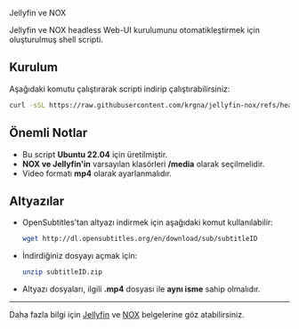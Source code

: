  Jellyfin ve NOX

Jellyfin ve NOX headless Web-UI kurulumunu otomatikleştirmek için oluşturulmuş shell scripti.

## Kurulum
Aşağıdaki komutu çalıştırarak scripti indirip çalıştırabilirsiniz:

```sh
curl -sSL https://raw.githubusercontent.com/krgna/jellyfin-nox/refs/heads/main/automated.sh -o automated.sh && chmod +x automated.sh && ./automated.sh
```

## Önemli Notlar
- Bu script **Ubuntu 22.04** için üretilmiştir.
- **NOX ve Jellyfin'in** varsayılan klasörleri **/media** olarak seçilmelidir.
- Video formatı **mp4** olarak ayarlanmalıdır.

## Altyazılar
- OpenSubtitles'tan altyazı indirmek için aşağıdaki komut kullanılabilir:

  ```sh
  wget http://dl.opensubtitles.org/en/download/sub/subtitleID
  ```
  
- İndirdiğiniz dosyayı açmak için:

  ```sh
  unzip subtitleID.zip
  ```

- Altyazı dosyaları, ilgili **.mp4** dosyası ile **aynı isme** sahip olmalıdır.

---

Daha fazla bilgi için [Jellyfin](https://jellyfin.org/) ve [NOX](https://noxofficial.com/) belgelerine göz atabilirsiniz.
